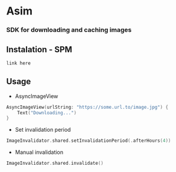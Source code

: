 

# Asim

### SDK for downloading and caching images

## Instalation - SPM

`link here`

## Usage

- AsyncImageView
```swift
AsyncImageView(urlString: "https://some.url.to/image.jpg") {
    Text("Downloading...")
}
```

- Set invalidation period
```swift
ImageInvalidator.shared.setInvalidationPeriod(.afterHours(4))
```

- Manual invalidation
```swift
ImageInvalidator.shared.invalidate()
```
